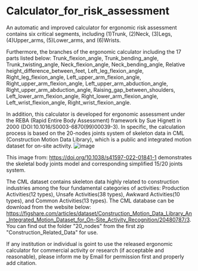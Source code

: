 # Calculator_for_risk_assessment
An automatic and improved calculator for ergonomic risk assessment contains six critical segments, including (1)Trunk, (2)Neck, (3)Legs, (4)Upper_arms, (5)Lower_arms, and (6)Wrists.

Furthermore, the branches of the ergonomic calculator including the 17 parts listed below: Trunk_flexion_angle, Trunk_bending_angle, Trunk_twisting_angle, Neck_flexion_angle, Neck_bending_angle, Relative height_difference_between_feet, Left_leg_flexion_angle, Right_leg_flexion_angle, Left_upper_arm_flexion_angle, Right_upper_arm_flexion_angle, Left_upper_arm_abduction_angle, Right_upper_arm_abduction_angle, Raising_gap_between_shoulders, Left_lower_arm_flexion_angle, Right_lower_arm_flexion_angle, Left_wrist_flexion_angle, Right_wrist_flexion_angle.

In addition, this calculator is developed for ergonomic assessment under the REBA (Rapid Entire Body Assessment) framework by Sue Hignett in 2000 (DOI:10.1016/S0003-6870(99)00039-3). In specific, the calculation process is based on the 20-nodes joints system of skeleton data in CML (Construction Motion Data Library), which is a public and integrated motion dataset for on-site activity. 
![image](https://github.com/LIZR58/Calculator_for_ergonomic_assessment/assets/133872933/fe2dbcf6-f783-4d7c-8de4-062d5fb026e3)

This image from: https://doi.org/10.1038/s41597-022-01841-1 demonstrates the skeletal body joints model and corresponding simplified 15/20 joints system.

The CML dataset contains skeleton data highly related to construction industries among the four fundamental categories of activities: Production Activities(12 types), Unsafe Activities(38 types), Awkward Activities(10 types), and Common Activities(13 types). The CML database can be download from the website below: https://figshare.com/articles/dataset/Construction_Motion_Data_Library_An_Integrated_Motion_Dataset_for_On-Site_Activity_Recognition/20480787/3. You can find out the folder "20_nodes" from the first zip "Construction_Related_Data" for use.

If any institution or individual is goint to use the released ergonomic calculator for commercial activity or research (if acceptable and reasonable), please inform me by Email for permission first and properly add citation.
